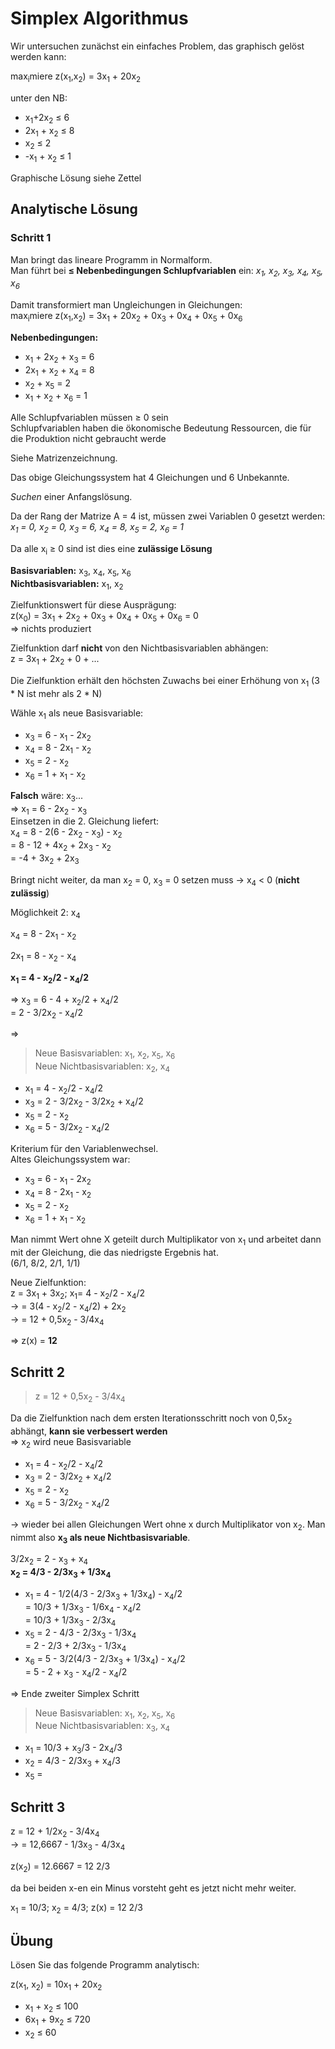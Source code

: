 # Simplex Algorithmus

Wir untersuchen zunächst ein einfaches Problem, das graphisch gelöst werden kann:

max<sub>i</sub>miere z(x<sub>1</sub>,x<sub>2</sub>) = 3x<sub>1</sub> + 20x<sub>2</sub>

unter den NB:
- x<sub>1</sub>+2x<sub>2</sub> &le; 6
- 2x<sub>1</sub> + x<sub>2</sub> &le; 8
- x<sub>2</sub> &le; 2
- -x<sub>1</sub> + x<sub>2</sub> &le; 1

Graphische Lösung siehe Zettel

## Analytische Lösung

### Schritt 1

Man bringt das lineare Programm in Normalform. <br> Man führt bei **&le; Nebenbedingungen Schlupfvariablen** ein: *x<sub>1</sub>, x<sub>2</sub>, x<sub>3</sub>, x<sub>4</sub>, x<sub>5</sub>, x<sub>6</sub>*

Damit transformiert man Ungleichungen in Gleichungen: <br>
max<sub>i</sub>miere z(x<sub>1</sub>,x<sub>2</sub>) = 3x<sub>1</sub> + 20x<sub>2</sub> + 0x<sub>3</sub> + 0x<sub>4</sub> + 0x<sub>5</sub> + 0x<sub>6</sub>

**Nebenbedingungen:**
- x<sub>1</sub> + 2x<sub>2</sub> + x<sub>3</sub> = 6
- 2x<sub>1</sub> + x<sub>2</sub> + x<sub>4</sub> = 8
- x<sub>2</sub> + x<sub>5</sub> = 2
- x<sub>1</sub> + x<sub>2</sub> + x<sub>6</sub> = 1

Alle Schlupfvariablen müssen &ge; 0 sein <br> Schlupfvariablen haben die ökonomische Bedeutung Ressourcen, die für die Produktion nicht gebraucht werde

Siehe Matrizenzeichnung.

Das obige Gleichungssystem hat 4 Gleichungen und 6 Unbekannte.

*Suchen* einer Anfangslösung.

Da der Rang der Matrize A = 4 ist, müssen zwei Variablen 0 gesetzt werden: <br>*x<sub>1</sub> = 0, x<sub>2</sub> = 0, x<sub>3</sub> = 6, x<sub>4</sub> = 8, x<sub>5</sub> = 2, x<sub>6</sub> = 1*

Da alle x<sub>i</sub> &ge; 0 sind ist dies eine **zulässige Lösung**

**Basisvariablen:** x<sub>3</sub>, x<sub>4</sub>, x<sub>5</sub>, x<sub>6</sub><br>
**Nichtbasisvariablen:** x<sub>1</sub>, x<sub>2</sub>

Zielfunktionswert für diese Ausprägung:<br>
z(x<sub>0</sub>) = 3x<sub>1</sub> + 2x<sub>2</sub> + 0x<sub>3</sub> + 0x<sub>4</sub> + 0x<sub>5</sub> + 0x<sub>6</sub> = 0 <br>
&rArr; nichts produziert

Zielfunktion darf **nicht** von den Nichtbasisvariablen abhängen:<br>
z = 3x<sub>1</sub> + 2x<sub>2</sub> + 0 + ...

Die Zielfunktion erhält den höchsten Zuwachs bei einer Erhöhung von x<sub>1</sub> (3 * N ist mehr als 2 * N)

Wähle x<sub>1</sub> als neue Basisvariable:<br>
- x<sub>3</sub> = 6 - x<sub>1</sub> - 2x<sub>2</sub>
- x<sub>4</sub> = 8 - 2x<sub>1</sub> - x<sub>2</sub>
- x<sub>5</sub> = 2 - x<sub>2</sub>
- x<sub>6</sub> = 1 + x<sub>1</sub> - x<sub>2</sub>

**Falsch** wäre: x<sub>3</sub>...<br>
&rArr; x<sub>1</sub> = 6 - 2x<sub>2</sub> - x<sub>3</sub><br>
Einsetzen in die 2. Gleichung liefert: <br>
x<sub>4</sub> = 8 - 2(6 - 2x<sub>2</sub> - x<sub>3</sub>) - x<sub>2</sub><br>
= 8 - 12 + 4x<sub>2</sub> + 2x<sub>3</sub> - x<sub>2</sub><br>
= -4 + 3x<sub>2</sub> + 2x<sub>3</sub>

Bringt nicht weiter, da man x<sub>2</sub> = 0, x<sub>3</sub> = 0 setzen muss &rarr; x<sub>4</sub> &lt; 0 (**nicht zulässig**)

Möglichkeit 2: x<sub>4</sub>

x<sub>4</sub> = 8 - 2x<sub>1</sub> - x<sub>2</sub>

2x<sub>1</sub> = 8 - x<sub>2</sub> - x<sub>4</sub>

**x<sub>1</sub> = 4 - x<sub>2</sub>/2 - x<sub>4</sub>/2**

&rArr; x<sub>3</sub> = 6 - 4 + x<sub>2</sub>/2 + x<sub>4</sub>/2<br>
= 2 - 3/2x<sub>2</sub> - x<sub>4</sub>/2

&rArr;

> Neue Basisvariablen: x<sub>1</sub>, x<sub>2</sub>, x<sub>5</sub>, x<sub>6</sub><br>
> Neue Nichtbasisvariablen: x<sub>2</sub>, x<sub>4</sub>

- x<sub>1</sub> = 4 - x<sub>2</sub>/2 - x<sub>4</sub>/2
- x<sub>3</sub> = 2 - 3/2x<sub>2</sub> - 3/2x<sub>2</sub> + x<sub>4</sub>/2
- x<sub>5</sub> = 2 - x<sub>2</sub>
- x<sub>6</sub> = 5 - 3/2x<sub>2</sub> - x<sub>4</sub>/2

Kriterium für den Variablenwechsel. <br>
Altes Gleichungssystem war:

- x<sub>3</sub> = 6 - x<sub>1</sub> - 2x<sub>2</sub>
- x<sub>4</sub> = 8 - 2x<sub>1</sub> - x<sub>2</sub>
- x<sub>5</sub> = 2 - x<sub>2</sub>
- x<sub>6</sub> = 1 + x<sub>1</sub> - x<sub>2</sub>

Man nimmt Wert ohne X geteilt durch Multiplikator von x<sub>1</sub> und arbeitet dann mit der Gleichung, die das niedrigste Ergebnis hat. <br> (6/1, 8/2, 2/1, 1/1)

Neue Zielfunktion: <br>
z = 3x<sub>1</sub> + 3x<sub>2</sub>; x<sub>1</sub>= 4 - x<sub>2</sub>/2 - x<sub>4</sub>/2<br>
&rarr; = 3(4 - x<sub>2</sub>/2 - x<sub>4</sub>/2) + 2x<sub>2</sub><br>
&rarr; = 12 + 0,5x<sub>2</sub> - 3/4x<sub>4</sub>

&rArr; z(x) = **12**

## Schritt 2

>z = 12 + 0,5x<sub>2</sub> - 3/4x<sub>4</sub>

 Da die Zielfunktion nach dem ersten Iterationsschritt noch von 0,5x<sub>2</sub> abhängt, **kann sie verbessert werden**<br>&rArr; x<sub>2</sub> wird neue Basisvariable

 - x<sub>1</sub> = 4 - x<sub>2</sub>/2 - x<sub>4</sub>/2
 - x<sub>3</sub> = 2 - 3/2x<sub>2</sub> + x<sub>4</sub>/2
 - x<sub>5</sub> = 2 - x<sub>2</sub>
 - x<sub>6</sub> = 5 - 3/2x<sub>2</sub> - x<sub>4</sub>/2

&rarr; wieder bei allen Gleichungen Wert ohne x durch Multiplikator von x<sub>2</sub>. Man nimmt also **x<sub>3</sub> als neue Nichtbasisvariable**.

3/2x<sub>2</sub> = 2 - x<sub>3</sub> + x<sub>4</sub><br>
**x<sub>2</sub> = 4/3 - 2/3x<sub>3</sub>  + 1/3x<sub>4</sub>**

- x<sub>1</sub> = 4 - 1/2(4/3 - 2/3x<sub>3</sub>  + 1/3x<sub>4</sub>) - x<sub>4</sub>/2<br>
  = 10/3 + 1/3x<sub>3</sub> - 1/6x<sub>4</sub> - x<sub>4</sub>/2<br>
  = 10/3 + 1/3x<sub>3</sub> - 2/3x<sub>4</sub>
- x<sub>5</sub> = 2 - 4/3 - 2/3x<sub>3</sub>  - 1/3x<sub>4</sub><br>
  = 2 - 2/3 + 2/3x<sub>3</sub> - 1/3x<sub>4</sub><br>
- x<sub>6</sub> = 5 - 3/2(4/3 - 2/3x<sub>3</sub> + 1/3x<sub>4</sub>) - x<sub>4</sub>/2<br>
  = 5 - 2 + x<sub>3</sub> - x<sub>4</sub>/2 - x<sub>4</sub>/2

&rArr; Ende zweiter Simplex Schritt

>Neue Basisvariablen: x<sub>1</sub>, x<sub>2</sub>, x<sub>5</sub>, x<sub>6</sub><br>
> Neue Nichtbasisvariablen: x<sub>3</sub>, x<sub>4</sub>

- x<sub>1</sub> = 10/3 + x<sub>3</sub>/3 - 2x<sub>4</sub>/3
- x<sub>2</sub> = 4/3 - 2/3x<sub>3</sub> + x<sub>4</sub>/3
- x<sub>5</sub> =

## Schritt 3

z = 12 + 1/2x<sub>2</sub> - 3/4x<sub>4</sub> <br>
&rarr; = 12,6667 - 1/3x<sub>3</sub> - 4/3x<sub>4</sub>

z(x<sub>2</sub>) = 12.6667 = 12 2/3

da bei beiden x-en ein Minus vorsteht geht es jetzt nicht mehr weiter.

x<sub>1</sub> = 10/3; x<sub>2</sub> = 4/3; z(x) = 12 2/3

## Übung

Lösen Sie das folgende Programm analytisch:

z(x<sub>1</sub>, x<sub>2</sub>) = 10x<sub>1</sub> + 20x<sub>2</sub>

- x<sub>1</sub> + x<sub>2</sub> &le; 100
- 6x<sub>1</sub> + 9x<sub>2</sub> &le; 720
- x<sub>2</sub> &le; 60
